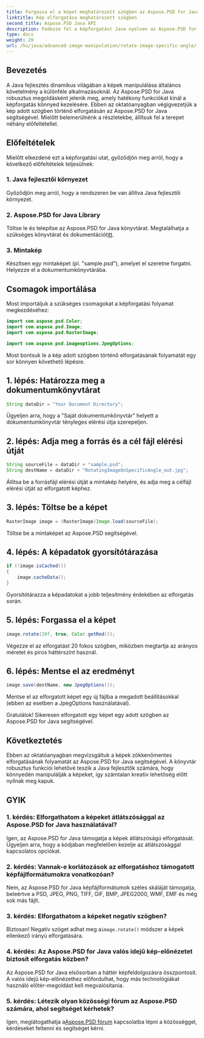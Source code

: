 ```yaml
---
title: Forgassa el a képet meghatározott szögben az Aspose.PSD for Java segítségével
linktitle: Kép elforgatása meghatározott szögben
second_title: Aspose.PSD Java API
description: Fedezze fel a képforgatást Java nyelven az Aspose.PSD for Java segítségével. Könnyedén elforgathatja a képeket meghatározott szögekből.
type: docs
weight: 20
url: /hu/java/advanced-image-manipulation/rotate-image-specific-angle/
---
```

## Bevezetés

A Java fejlesztés dinamikus világában a képek manipulálása általános követelmény a különféle alkalmazásoknál. Az Aspose.PSD for Java robusztus megoldásként jelenik meg, amely hatékony funkciókat kínál a képforgatás könnyed kezelésére. Ebben az oktatóanyagban végigvezetjük a kép adott szögben történő elforgatásán az Aspose.PSD for Java segítségével. Mielőtt belemerülnénk a részletekbe, állítsuk fel a terepet néhány előfeltétellel.

## Előfeltételek

Mielőtt elkezdené ezt a képforgatási utat, győződjön meg arról, hogy a következő előfeltételek teljesülnek:

### 1. Java fejlesztői környezet
Győződjön meg arról, hogy a rendszeren be van állítva Java fejlesztői környezet.

### 2. Aspose.PSD for Java Library
 Töltse le és telepítse az Aspose.PSD for Java könyvtárat. Megtalálhatja a szükséges könyvtárat és dokumentációt[itt](https://reference.aspose.com/psd/java/).

### 3. Mintakép
Készítsen egy mintaképet (pl. "sample.psd"), amelyet el szeretne forgatni. Helyezze el a dokumentumkönyvtárába.

## Csomagok importálása

Most importáljuk a szükséges csomagokat a képforgatási folyamat megkezdéséhez:

```java
import com.aspose.psd.Color;
import com.aspose.psd.Image;
import com.aspose.psd.RasterImage;

import com.aspose.psd.imageoptions.JpegOptions;
```

Most bontsuk le a kép adott szögben történő elforgatásának folyamatát egy sor könnyen követhető lépésre.

## 1. lépés: Határozza meg a dokumentumkönyvtárat

```java
String dataDir = "Your Document Directory";
```

Ügyeljen arra, hogy a "Saját dokumentumkönyvtár" helyett a dokumentumkönyvtár tényleges elérési útja szerepeljen.

## 2. lépés: Adja meg a forrás és a cél fájl elérési útját

```java
String sourceFile = dataDir + "sample.psd";
String destName = dataDir + "RotatingImageOnSpecificAngle_out.jpg";
```

Állítsa be a forrásfájl elérési útját a mintakép helyére, és adja meg a célfájl elérési útját az elforgatott képhez.

## 3. lépés: Töltse be a képet

```java
RasterImage image = (RasterImage)Image.load(sourceFile);
```

Töltse be a mintaképet az Aspose.PSD segítségével.

## 4. lépés: A képadatok gyorsítótárazása

```java
if (!image.isCached())
{
    image.cacheData();
}
```

Gyorsítótárazza a képadatokat a jobb teljesítmény érdekében az elforgatás során.

## 5. lépés: Forgassa el a képet

```java
image.rotate(20f, true, Color.getRed());
```

Végezze el az elforgatást 20 fokos szögben, miközben megtartja az arányos méretet és piros háttérszínt használ.

## 6. lépés: Mentse el az eredményt

```java
image.save(destName, new JpegOptions());
```

Mentse el az elforgatott képet egy új fájlba a megadott beállításokkal (ebben az esetben a JpegOptions használatával).

Gratulálok! Sikeresen elforgatott egy képet egy adott szögben az Aspose.PSD for Java segítségével.

## Következtetés

Ebben az oktatóanyagban megvizsgáltuk a képek zökkenőmentes elforgatásának folyamatát az Aspose.PSD for Java segítségével. A könyvtár robusztus funkciói lehetővé teszik a Java fejlesztők számára, hogy könnyedén manipulálják a képeket, így számtalan kreatív lehetőség előtt nyílnak meg kapuk.

## GYIK

### 1. kérdés: Elforgathatom a képeket átlátszósággal az Aspose.PSD for Java használatával?

Igen, az Aspose.PSD for Java támogatja a képek átlátszóságú elforgatását. Ügyeljen arra, hogy a kódjában megfelelően kezelje az átlátszósággal kapcsolatos opciókat.

### 2. kérdés: Vannak-e korlátozások az elforgatáshoz támogatott képfájlformátumokra vonatkozóan?

Nem, az Aspose.PSD for Java képfájlformátumok széles skáláját támogatja, beleértve a PSD, JPEG, PNG, TIFF, GIF, BMP, JPEG2000, WMF, EMF és még sok más fájlt.

### 3. kérdés: Elforgathatom a képeket negatív szögben?

 Biztosan! Negatív szöget adhat meg a`image.rotate()` módszer a képek ellenkező irányú elforgatására.

### 4. kérdés: Az Aspose.PSD for Java valós idejű kép-előnézetet biztosít elforgatás közben?

Az Aspose.PSD for Java elsősorban a háttér képfeldolgozásra összpontosít. A valós idejű kép-előnézethez előfordulhat, hogy más technológiákat használó előtér-megoldást kell megvalósítania.

### 5. kérdés: Létezik olyan közösségi fórum az Aspose.PSD számára, ahol segítséget kérhetek?

 Igen, meglátogathatja a[Aspose.PSD fórum](https://forum.aspose.com/c/psd/34) kapcsolatba lépni a közösséggel, kérdéseket feltenni és segítséget kérni.